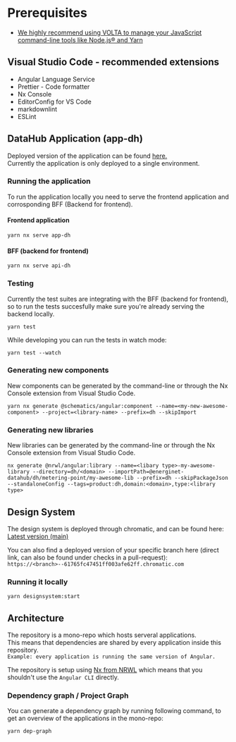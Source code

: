 # Prerequisites

- [We highly recommend using VOLTA to manage your JavaScript command-line tools like Node.js® and Yarn](volta.sh)

## Visual Studio Code - recommended extensions

- Angular Language Service
- Prettier - Code formatter
- Nx Console
- EditorConfig for VS Code
- markdownlint
- ESLint

## DataHub Application (app-dh)

Deployed version of the application can be found [here.](https://cdn-dh-endpoint-dh-u-001.azureedge.net/)  
Currently the application is only deployed to a single environment.

### Running the application

To run the application locally you need to serve the frontend application and corrosponding BFF (Backend for frontend).

#### Frontend application

`yarn nx serve app-dh`  

#### BFF (backend for frontend)

`yarn nx serve api-dh`

### Testing

Currently the test suites are integrating with the BFF (backend for frontend), so to run the tests succesfully make sure you're already serving the backend locally.

`yarn test`

While developing you can run the tests in watch mode:

`yarn test --watch`

### Generating new components

New components can be generated by the command-line or through the Nx Console extension from Visual Studio Code.

`yarn nx generate @schematics/angular:component --name=<my-new-awesome-component> --project=<library-name> --prefix=dh --skipImport`

### Generating new libraries

New libraries can be generated by the command-line or through the Nx Console extension from Visual Studio Code.

`nx generate @nrwl/angular:library --name=<libary type>-my-awesome-library --directory=dh/<domain> --importPath=@energinet-datahub/dh/metering-point/my-awesome-lib --prefix=dh --skipPackageJson --standaloneConfig --tags=product:dh,domain:<domain>,type:<library type>`

## Design System

The design system is deployed through chromatic, and can be found here:  
[Latest version (main)](https://main--61765fc47451ff003afe62ff.chromatic.com/)

You can also find a deployed version of your specific branch here (direct link, can also be found under checks in a pull-request):  
`https://<branch>--61765fc47451ff003afe62ff.chromatic.com`

### Running it locally

`yarn designsystem:start`

## Architecture

The repository is a mono-repo which hosts serveral applications.  
This means that dependencies are shared by every application inside this repository.  
`Example: every application is running the same version of Angular.`

The repository is setup using [Nx from NRWL](https://nx.dev/l/a/getting-started/intro) which means that you shouldn't use the `Angular CLI` directly.

### Dependency graph / Project Graph

You can generate a dependency graph by running following command, to get an overview of the applications in the mono-repo:

`yarn dep-graph`

